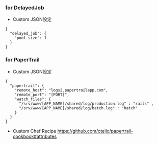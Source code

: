 ### for DelayedJob
- Custom JSON設定
```
}
  "delayed_job": {
    "pool_size": 1
  }
}
```

### for PaperTrail
- Custom JSON設定
```
{
  "papertrail": {
    "remote_host": "logs2.papertrailapp.com",
    "remote_port": "[PORT]",
    "watch_files": {
      "/srv/www/[APP_NAME]/shared/log/production.log" : "rails" ,
      "/srv/www/[APP_NAME]/shared/log/batch.log" : "batch"
    }
  }
}
```

- Custom Chef Recipe
https://github.com/otelic/papertrail-cookbook#attributes
